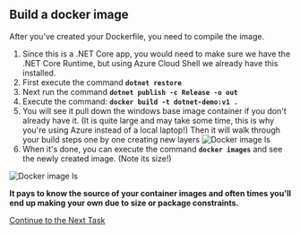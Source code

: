 ## Build a docker image
After you've created your Dockerfile, you need to compile the image.

 1. Since this is a .NET Core app, you would need to make sure we have the .NET Core Runtime, but using Azure Cloud Shell we already have this installed.
 2. First execute the command **`dotnet restore`**
 3. Next run the command **`dotnet publish -c Release -o out`**
 1. Execute the command: **`docker build -t dotnet-demo:v1 .`**
 2. You will see it pull down the windows base image container if you don't already have it. (It is quite large and may take some time, this is why you're using Azure instead of a local laptop!) Then it will walk through your build steps one by one creating new layers
![Docker image ls](https://github.com/Burwood/containers101/blob/azure/containers_lab/images/Azure_vscode_dotnet_dockerbuild_posh.png)
 3. When it's done, you can execute the command **`docker images`** and see the newly created image. (Note its size!)

![Docker image ls](https://github.com/Burwood/containers101/blob/azure/containers_lab/images/Azure_dotnet_docker_image_ls_posh.png)

**It pays to know the source of your container images and often times you'll end up making your own due to size or package constraints.**


[Continue to the Next Task](https://github.com/Burwood/containers101/blob/azure/containers_lab/azure/task_6_win.md)
